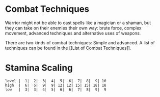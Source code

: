 # Combat Techniques
Warrior might not be able to cast spells like a magician or a shaman, but they can take on their enemies their own way: brute force, complex movement, advanced techniques and alternative uses of weapons. 

There are two kinds of combat techniques: Simple and advanced. A list of techniques can be found in the [[List of Combat Techniques]].

# Stamina Scaling
```stamina_scaling_table
level |  1|  2|  3|  4|  5|  6|  7|  8|  9| 10
high  |  6|  6|  9|  9| 12| 12| 15| 15| 18| 18
low   |  3|  3|  4|  5|  6|  6|  7|  8|  9|  9
```